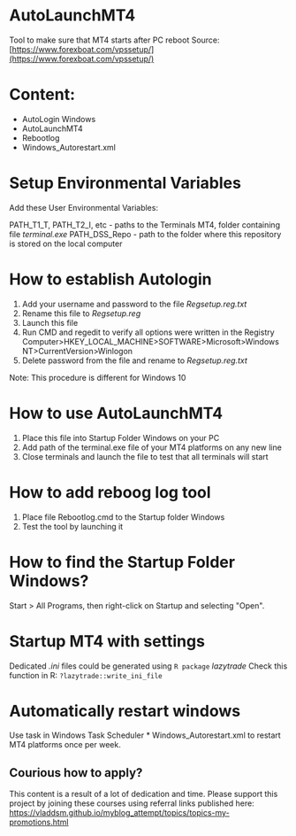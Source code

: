 # AutoLaunchMT4

Tool to make sure that MT4 starts after PC reboot
Source: [https://www.forexboat.com/vpssetup/](https://www.forexboat.com/vpssetup/)

# Content:

* AutoLogin Windows
* AutoLaunchMT4
* Rebootlog
* Windows_Autorestart.xml

# Setup Environmental Variables

Add these User Environmental Variables:

PATH_T1_T, PATH_T2_I, etc - paths to the Terminals MT4, folder containing file *terminal.exe*
PATH_DSS_Repo - path to the folder where this repository is stored on the local computer

# How to establish Autologin

1. Add your username and password to the file *Regsetup.reg.txt*
2. Rename this file to *Regsetup.reg*
3. Launch this file
4. Run CMD and regedit to verify all options were written in the Registry
Computer>HKEY_LOCAL_MACHINE>SOFTWARE>Microsoft>Windows NT>CurrentVersion>Winlogon
5. Delete password from the file and rename to *Regsetup.reg.txt*

Note: This procedure is different for Windows 10

# How to use AutoLaunchMT4

1. Place this file into Startup Folder Windows on your PC
2. Add path of the terminal.exe file of your MT4 platforms on any new line
3. Close terminals and launch the file to test that all terminals will start

# How to add reboog log tool

1. Place file Rebootlog.cmd to the Startup folder Windows
2. Test the tool by launching it

# How to find the Startup Folder Windows?

Start > All Programs, then right-click on Startup and selecting "Open".

# Startup MT4 with settings

Dedicated *.ini* files could be generated using `R package` *lazytrade*
Check this function in R: `?lazytrade::write_ini_file`

# Automatically restart windows

Use task in Windows Task Scheduler * Windows_Autorestart.xml
to restart MT4 platforms once per week.

## Courious how to apply?

This content is a result of a lot of dedication and time.
Please support this project by joining these courses using referral links published
here: https://vladdsm.github.io/myblog_attempt/topics/topics-my-promotions.html